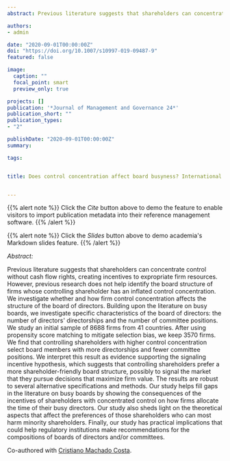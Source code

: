 ```yaml
---
abstract: Previous literature suggests that shareholders can concentrate control without cash flow rights, creating incentives to expropriate firm resources...

authors:
- admin

date: "2020-09-01T00:00:00Z"
doi: "https://doi.org/10.1007/s10997-019-09487-9"
featured: false

image: 
  caption: ""
  focal_point: smart
  preview_only: true

projects: []
publication: '*Journal of Management and Governance 24*'
publication_short: ""
publication_types:
- "2"

publishDate: "2020-09-01T00:00:00Z"
summary: 

tags:


title: Does control concentration affect board busyness? International evidence


---
```


{{% alert note %}}
Click the *Cite* button above to demo the feature to enable visitors to import publication metadata into their reference management software.
{{% /alert %}}

{{% alert note %}}
Click the *Slides* button above to demo academia's Markdown slides feature.
{{% /alert %}}


*Abstract:*

Previous literature suggests that shareholders can concentrate control without cash flow rights, creating incentives to expropriate firm resources. However, previous research does not help identify the board structure of firms whose controlling shareholder has an inflated control concentration. We investigate whether and how firm control concentration affects the structure of the board of directors. Building upon the literature on busy boards, we investigate specific characteristics of the board of directors: the number of directors' directorships and the number of committee positions. We study an initial sample of 8688 firms from 41 countries. After using propensity score matching to mitigate selection bias, we keep 3570 firms. We find that controlling shareholders with higher control concentration select board members with more directorships and fewer committee positions. We interpret this result as evidence supporting the signaling incentive hypothesis, which suggests that controlling shareholders prefer a more shareholder-friendly board structure, possibly to signal the market that they pursue decisions that maximize firm value. The results are robust to several alternative specifications and methods. Our study helps fill gaps in the literature on busy boards by showing the consequences of the incentives of shareholders with concentrated control on how firms allocate the time of their busy directors. Our study also sheds light on the theoretical aspects that affect the preferences of those shareholders who can most harm minority shareholders. Finally, our study has practical implications that could help regulatory institutions make recommendations for the compositions of boards of directors and/or committees.

Co-authored with [Cristiano Machado Costa](http://lattes.cnpq.br/7188849602769313).

